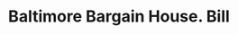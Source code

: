 ---
doi: 10.7916/D8WM2RF0
date_other: '1912'
date_other_textual: '1912'
form: printed ephemera
genre:
- Invoices
name:
- Baltimore Bargain House
object_in_context_url: https://biggert.cul.columbia.edu/items/view/ave_biggert_00541
subject_hierarchical_geographic:
- Baltimore, Maryland, United States
subject_name:
- Baltimore Bargain House
title: Baltimore Bargain House. Bill
sort_title: Baltimore Bargain House. Bill
call_number: ave_biggert_00541
coordinates:
- 39.28333333333333,-76.61666666666666
pid: ave_biggert_00541
identifiers: ave_biggert_00541
canvas_id: ldpd:395814
permalink: "/items/ave_biggert_00541/"
layout: iiif-image-page
---